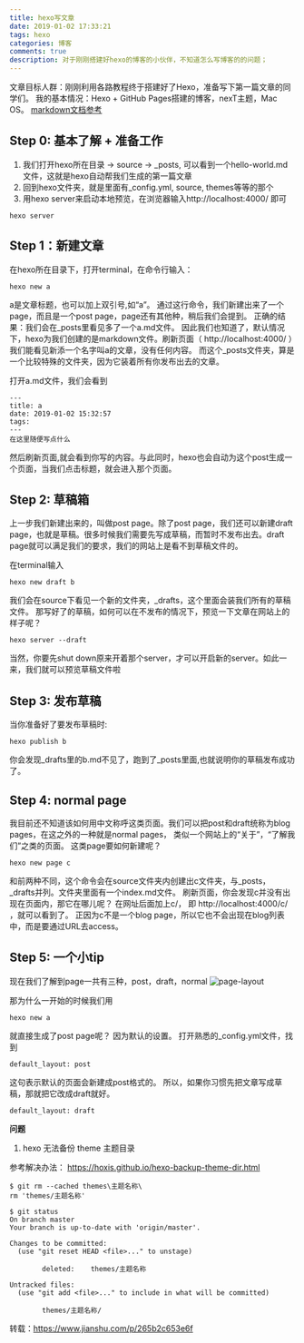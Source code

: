 ```yaml
---
title: hexo写文章
date: 2019-01-02 17:33:21
tags: hexo
categories: 博客
comments: true
description: 对于刚刚搭建好hexo的博客的小伙伴，不知道怎么写博客的的问题；
---
```



文章目标人群：刚刚利用各路教程终于搭建好了Hexo，准备写下第一篇文章的同学们。
我的基本情况：Hexo + GitHub Pages搭建的博客，nexT主题，Mac OS。
[markdown文档参考](https://www.appinn.com/markdown/index.html)

## Step 0: 基本了解 + 准备工作
1. 我们打开hexo所在目录 -> source -> _posts, 可以看到一个hello-world.md文件，这就是hexo自动帮我们生成的第一篇文章
2. 回到hexo文件夹，就是里面有_config.yml, source, themes等等的那个
3. 用hexo server来启动本地预览，在浏览器输入http://localhost:4000/ 即可

```
hexo server
```
## Step 1：新建文章
在hexo所在目录下，打开terminal，在命令行输入：
```
hexo new a
```
a是文章标题，也可以加上双引号,如“a”。
通过这行命令，我们新建出来了一个page，而且是一个post page，page还有其他种，稍后我们会提到。
正确的结果：我们会在_posts里看见多了一个a.md文件。
因此我们也知道了，默认情况下，hexo为我们创建的是markdown文件。刷新页面（ http://localhost:4000/ ）我们能看见新添一个名字叫a的文章，没有任何内容。
而这个_posts文件夹，算是一个比较特殊的文件夹，因为它装着所有你发布出去的文章。

打开a.md文件，我们会看到

```
---
title: a
date: 2019-01-02 15:32:57
tags:
---
在这里随便写点什么
```
然后刷新页面,就会看到你写的内容。与此同时，hexo也会自动为这个post生成一个页面，当我们点击标题，就会进入那个页面。

## Step 2: 草稿箱
上一步我们新建出来的，叫做post page。除了post page，我们还可以新建draft page，也就是草稿。很多时候我们需要先写成草稿，而暂时不发布出去。draft page就可以满足我们的要求，我们的网站上是看不到草稿文件的。

在terminal输入
```
hexo new draft b
```
我们会在source下看见一个新的文件夹，_drafts，这个里面会装我们所有的草稿文件。
那写好了的草稿，如何可以在不发布的情况下，预览一下文章在网站上的样子呢？
```
hexo server --draft
```
当然，你要先shut down原来开着那个server，才可以开启新的server。如此一来，我们就可以预览草稿文件啦

## Step 3: 发布草稿
当你准备好了要发布草稿时:
```
hexo publish b
```
你会发现_drafts里的b.md不见了，跑到了_posts里面,也就说明你的草稿发布成功了。

## Step 4: normal page
我目前还不知道该如何用中文称呼这类页面。我们可以把post和draft统称为blog pages，在这之外的一种就是normal pages， 类似一个网站上的“关于”，“了解我们”之类的页面。
这类page要如何新建呢？
```
hexo new page c
```
和前两种不同，这个命令会在source文件夹内创建出c文件夹，与_posts，_drafts并列。文件夹里面有一个index.md文件。
刷新页面，你会发现c并没有出现在页面内，那它在哪儿呢？
在网址后面加上c/， 即 http://localhost:4000/c/ ，就可以看到了。
正因为c不是一个blog page，所以它也不会出现在blog列表中，而是要通过URL去access。

## Step 5: 一个小tip
现在我们了解到page一共有三种，post，draft，normal
![page-layout](https://upload-images.jianshu.io/upload_images/6995514-4608b4504a133a6e.png?imageMogr2/auto-orient/strip%7CimageView2/2/w/494/format/webp '描述')

那为什么一开始的时候我们用
```
hexo new a
```
就直接生成了post page呢？
因为默认的设置。
打开熟悉的_config.yml文件，找到
```
default_layout: post
```
这句表示默认的页面会新建成post格式的。
所以，如果你习惯先把文章写成草稿，那就把它改成draft就好。
```
default_layout: draft
```


**问题**
1. hexo 无法备份 theme 主题目录

参考解决办法： https://hoxis.github.io/hexo-backup-theme-dir.html
```
$ git rm --cached themes\主题名称\
rm 'themes/主题名称'

$ git status
On branch master
Your branch is up-to-date with 'origin/master'.

Changes to be committed:
  (use "git reset HEAD <file>..." to unstage)

        deleted:    themes/主题名称

Untracked files:
  (use "git add <file>..." to include in what will be committed)

        themes/主题名称/
```

转载：https://www.jianshu.com/p/265b2c653e6f


